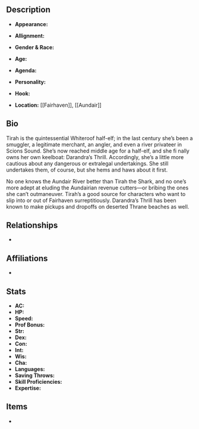 ## Description
- **Appearance:** 

- **Allignment:** 

- **Gender & Race:** 

- **Age:** 

- **Agenda:** 

- **Personality:** 

- **Hook:** 

- **Location:** [[Fairhaven]], [[Aundair]]

## Bio
Tirah is the quintessential Whiteroof half-elf; in the last century she’s been a smuggler, a legitimate merchant, an angler, and even a river privateer in Scions Sound. She’s now reached middle age for a half-elf, and she fi nally owns her own keelboat: Darandra’s Thrill. Accordingly, she’s a little more cautious about any dangerous or extralegal undertakings. She still undertakes them, of course, but she hems and haws about it first.

No one knows the Aundair River better than Tirah the Shark, and no one’s more adept at eluding the Aundairian revenue cutters—or bribing the ones she can’t outmaneuver. Tirah’s a good source for characters who want to slip into or out of Fairhaven surreptitiously. Darandra’s Thrill has been known to make pickups and dropoffs on deserted Thrane beaches as well.

## Relationships
- 

## Affiliations
-

## Stats
- **AC:** 
- **HP:** 
- **Speed:** 
- **Prof Bonus:** 
- **Str:** 
- **Dex:** 
- **Con:** 
- **Int:** 
- **Wis:** 
- **Cha:** 
- **Languages:** 
- **Saving Throws:** 
- **Skill Proficiencies:** 
- **Expertise:** 


## Items
- 

